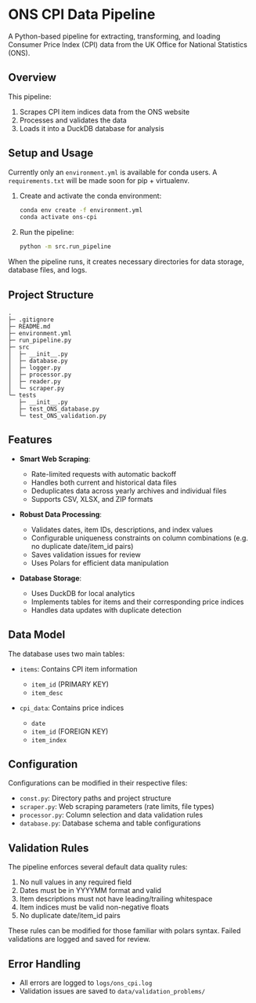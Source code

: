 # ONS CPI Data Pipeline

A Python-based pipeline for extracting, transforming, and loading Consumer Price Index (CPI) data from the UK Office for National Statistics (ONS).

## Overview

This pipeline:
1. Scrapes CPI item indices data from the ONS website
2. Processes and validates the data
3. Loads it into a DuckDB database for analysis

## Setup and Usage

Currently only an `environment.yml` is available for conda users. A `requirements.txt` will be made soon for pip + virtualenv.

1. Create and activate the conda environment:
   ```bash
   conda env create -f environment.yml
   conda activate ons-cpi
   ```

2. Run the pipeline:
   ```bash
   python -m src.run_pipeline
   ```

When the pipeline runs, it creates necessary directories for data storage, database files, and logs.

## Project Structure

```
.
├─ .gitignore
├─ README.md
├─ environment.yml        
├─ run_pipeline.py            
├─ src
│  ├─ __init__.py
│  ├─ database.py
│  ├─ logger.py
│  ├─ processor.py
│  ├─ reader.py
│  └─ scraper.py
└─ tests
   ├─ __init__.py
   ├─ test_ONS_database.py
   └─ test_ONS_validation.py
```

## Features

- **Smart Web Scraping**: 
  - Rate-limited requests with automatic backoff
  - Handles both current and historical data files
  - Deduplicates data across yearly archives and individual files
  - Supports CSV, XLSX, and ZIP formats

- **Robust Data Processing**:
  - Validates dates, item IDs, descriptions, and index values
  - Configurable uniqueness constraints on column combinations (e.g. no duplicate date/item_id pairs)
  - Saves validation issues for review
  - Uses Polars for efficient data manipulation

- **Database Storage**:
  - Uses DuckDB for local analytics
  - Implements tables for items and their corresponding price indices
  - Handles data updates with duplicate detection

## Data Model

The database uses two main tables:

- `items`: Contains CPI item information
  - `item_id` (PRIMARY KEY)
  - `item_desc`

- `cpi_data`: Contains price indices
  - `date`
  - `item_id` (FOREIGN KEY)
  - `item_index`

## Configuration

Configurations can be modified in their respective files:

- `const.py`: Directory paths and project structure
- `scraper.py`: Web scraping parameters (rate limits, file types)
- `processor.py`: Column selection and data validation rules
- `database.py`: Database schema and table configurations

## Validation Rules

The pipeline enforces several default data quality rules:

1. No null values in any required field
2. Dates must be in YYYYMM format and valid
3. Item descriptions must not have leading/trailing whitespace
4. Item indices must be valid non-negative floats
5. No duplicate date/item_id pairs

These rules can be modified for those familiar with polars syntax. Failed validations are logged and saved for review.

## Error Handling

- All errors are logged to `logs/ons_cpi.log`
- Validation issues are saved to `data/validation_problems/`
